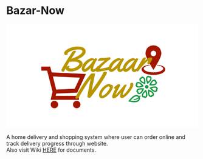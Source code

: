 # Bazar-Now

![](https://github.com/arifjawad/Bazar-Now/blob/master/img/logo/logo.png)

A home delivery and shopping system where user can order online and track delivery progress through website.
<br>Also visit Wiki [HERE](https://github.com/arifjawad/Bazar-Now/wiki) for documents.
